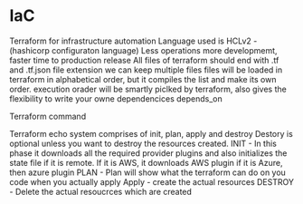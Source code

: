 # IaC
Terraform for infrastructure automation
Language used is HCLv2 - (hashicorp configuraton language)
Less operations more developmemt, faster time to production release
All files of terraform should end with .tf and .tf.json file extension
we can keep multiple files files will be loaded in terraform in
alphabetical order, but it compiles the list and make its own order.
execution orader will be smartly piclked by terraform, also gives the 
flexibility to write your owne dependencices depends_on

Terraform command

Terraform echo system comprises of init, plan, apply and destroy
Destory is optional unless you want to destroy the resources created.
INIT - In this phase it downloads all the required provider plugins and also 
initializes the state file if it is remote. If it is AWS, it downloads AWS plugin
if it is Azure, then azure plugin
PLAN - Plan will show what the terraform can do on you code when you actually apply
Apply - create the actual resources
DESTROY - Delete the actual resoucrces which are created


